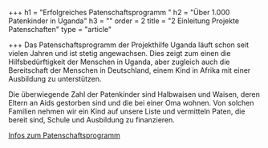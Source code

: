 +++
h1 = "Erfolgreiches Patenschaftsprogramm "
h2 = "Über 1.000 Patenkinder in Uganda"
h3 = ""
order = 2
title = "2 Einleitung Projekte Patenschaften"
type = "article"

+++
Das Patenschaftsprogramm der Projekthilfe Uganda läuft schon seit vielen Jahren und ist stetig angewachsen. Dies zeigt zum einen die Hilfsbedürftigkeit der Menschen in Uganda, aber zugleich auch die Bereitschaft der Menschen in Deutschland, einem Kind in Afrika mit einer Ausbildung zu unterstützen.

Die überwiegende Zahl der Patenkinder sind Halbwaisen und Waisen, deren Eltern an Aids gestorben sind und die bei einer Oma wohnen. Von solchen Familien nehmen wir ein Kind auf unsere Liste und vermitteln Paten, die bereit sind, Schule und Ausbildung zu finanzieren. 

[Infos zum Patenschaftsprogramm](/helfen/patenschaft "Link Patenschaft")